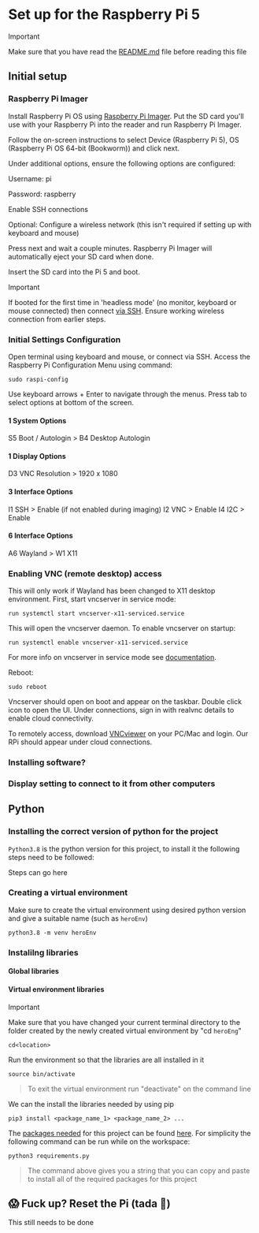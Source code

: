 # Set up for the Raspberry Pi 5
>[!important]
> Make sure that you have read the [README.md](README.md) file before reading this file
## Initial setup
### Raspberry Pi Imager
Install Raspberry Pi OS using [Raspberry Pi Imager](https://www.raspberrypi.com/software/). Put the SD card you'll use with your Raspberry Pi into the reader and run Raspberry Pi Imager.

Follow the on-screen instructions to select Device (Raspberry Pi 5), OS (Raspberry Pi OS 64-bit (Bookworm)) and click next.

Under additional options, ensure the following options are configured:

Username: pi

Password: raspberry

Enable SSH connections

Optional: Configure a wireless network (this isn't required if setting up with keyboard and mouse)

Press next and wait a couple minutes. Raspberry Pi Imager will automatically eject your SD card when done.

Insert the SD card into the Pi 5 and boot.

>[!important]
> If booted for the first time in 'headless mode' (no monitor, keyboard or mouse connected) then connect [via SSH](https://www.onlogic.com/company/io-hub/how-to-ssh-into-raspberry-pi/). Ensure working wireless connection from earlier steps.

### Initial Settings Configuration
Open terminal using keyboard and mouse, or connect via SSH.
Access the Raspberry Pi Configuration Menu using command:

    sudo raspi-config

Use keyboard arrows + Enter to navigate through the menus. Press tab to select options at bottom of the screen.
#### 1 System Options
S5 Boot / Autologin > B4 Desktop Autologin
#### 1 Display Options
D3 VNC Resolution > 1920 x 1080
#### 3 Interface Options
I1 SSH > Enable (if not enabled during imaging)
I2 VNC > Enable
I4 I2C > Enable
#### 6 Interface Options
A6 Wayland > W1 X11

### Enabling VNC (remote desktop) access
This will only work if Wayland has been changed to X11 desktop environment.
First, start vncserver in service mode:

    run systemctl start vncserver-x11-serviced.service

This will open the vncserver daemon. To enable vncserver on startup:

    run systemctl enable vncserver-x11-serviced.service

For more info on vncserver in service mode see [documentation](https://help.realvnc.com/hc/en-us/articles/360002310857#vncserver-x11-serviced-0-0).

Reboot:

    sudo reboot

Vncserver should open on boot and appear on the taskbar. Double click icon to open the UI. Under connections, sign in with realvnc details to enable cloud connectivity.

To remotely access, download [VNCviewer](https://www.realvnc.com/en/connect/download/viewer/) on your PC/Mac and login. Our RPi should appear under cloud connections.


### Installing software?
### Display setting to connect to it from other computers

## Python
### Installing the correct version of python for the project
`Python3.8` is the python version for this project, to install it the following steps need to be followed:

Steps can go here

### Creating a virtual environment
Make sure to create the virtual environment using desired python version and give a suitable name (such as `heroEnv`)

    python3.8 -m venv heroEnv

### Instalilng libraries
#### Global libraries
#### Virtual environment libraries
> [!important]
> Make sure that you have changed your current terminal directory to the folder created by the newly created virtual environment by "cd `heroEng`"

    cd<location>

Run the environment so that the libraries are all installed in it

    source bin/activate

> To exit the virtual environment run "deactivate" on the command line

We can the install the libraries needed by using pip
    
    pip3 install <package_name_1> <package_name_2> ...

The [packages needed](requirements.txt) for this project can be found [here](requirements.txt). For simplicity the following command can be run while on the workspace:

    python3 requirements.py

> The command above gives you a string that you can copy and paste to install all of the required packages for this project

## 😱 Fuck up? Reset the Pi (tada :tada:)

This still needs to be done

